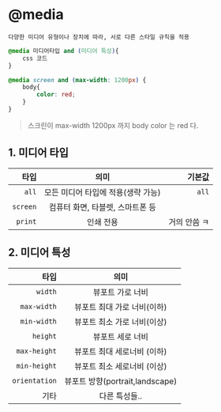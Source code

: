 # @media
    다양한 미디어 유형이나 장치에 따라, 서로 다른 스타일 규칙을 적용

```css
@media 미디어타입 and (미디어 특성){
    css 코드
}

```
```css
@media screen and (max-width: 1200px) {
    body{
        color: red;
    }
}
```
>스크린이 max-width 1200px 까지 body color 는 red 다.

## 1. 미디어 타입
타입 | 의미 | 기본값 
--: | :---: | --: 
`all` | 모든 미디어 타입에 적용(생략 가능) | `all` 
`screen` | 컴퓨터 화면, 타블렛, 스마트폰 등 
`print` | 인쇄 전용 | 거의 안씀 ㅋ

## 2. 미디어 특성
타입 | 의미 
--: | :---: 
`width` | 뷰포트 가로 너비 
`max-width` | 뷰포트 최대 가로 너비(이하) 
`min-width` | 뷰포트 최소 가로 너비(이상)
`height`| 뷰포트 세로 너비
`max-height`| 뷰포트 최대 세로너비 (이하)
`min-height`| 뷰포트 최소 세로너비 (이상)
`orientation`| 뷰포트 방향(portrait,landscape)
기타| 다른 특성들..

